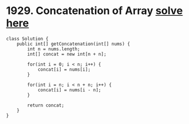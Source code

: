 # 1929. Concatenation of Array [solve here](https://leetcode.com/problems/concatenation-of-array/)

```
class Solution {
    public int[] getConcatenation(int[] nums) {
        int n = nums.length;
        int[] concat = new int[n + n];

        for(int i = 0; i < n; i++) {
            concat[i] = nums[i];
        }

        for(int i = n; i < n + n; i++) {
            concat[i] = nums[i - n];
        }

        return concat;
    }
}
```
